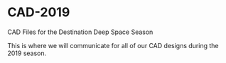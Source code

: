 # CAD-2019
CAD Files for the Destination Deep Space Season

This is where we will communicate for all of our CAD designs during the 2019 season.
